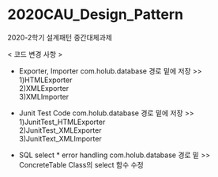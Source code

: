 # 2020CAU_Design_Pattern
2020-2학기 설계패턴 중간대체과제

< 코드 변경 사항 > 

- Exporter, Importer
com.holub.database 경로 밑에 저장 >> <br>
1)HTMLExporter <br>
2)XMLExporter <br>
3)XMLImporter <br>

- Junit Test Code
com.holub.database 경로 밑에 저장 >> <br>
1)JunitTest_HTMLExporter <br>
2)JunitTest_XMLExporter <br>
3)JunitText_XMLImporter <br>
 
 - SQL select * error handling 
 com.holub.database 경로 밑 >> <br>
 ConcreteTable Class의 select 함수 수정 
